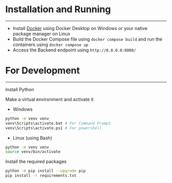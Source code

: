 
# Installation and Running
---
- Install [Docker](https://docs.docker.com/engine/install/) using Docker Desktop on Windows or your native package manager on Linux
- Build the Docker Compose file using `docker compose build` and run the containers using `docker compose up`
- Access the Backend endpoint using `http://0.0.0.0:8000/`

# For Development
---
Install Python

Make a virtual environment and activate it
- Windows
```sh
python -m venv venv
venv\Scripts\activate.bat # For Command Prompt
venv\Scripts\activate.ps1 # For powershell
```
- Linux (using Bash)
```bash
python -m venv venv
source venv/bin/activate
```
Install the required packages
```sh
python -m pip install --upgrade pip
pip install -r requirements.txt
```
